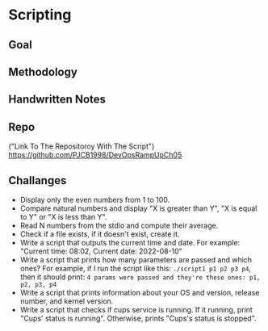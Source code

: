 # Scripting 

## Goal 

## Methodology 

## Handwritten Notes 

## Repo

("Link To The Repositoroy With The Script") https://github.com/PJCB1998/DevOpsRampUpCh05

## Challanges 
* Display only the even numbers from 1 to 100.
* Compare natural numbers and display "X is greater than Y", "X is equal to Y" or "X is less than Y".
* Read N numbers from the stdio and compute their average.
* Check if a file exists, if it doesn't exist, create it.
* Write a script that outputs the current time and date. For example: "Current time: 08:02, Current date: 2022-08-10"
* Write a script that prints how many parameters are passed and which ones? For example, if I run the script like this: `./script1 p1 p2 p3 p4`, then it should print: `4 params were passed and they're these ones: p1, p2, p3, p4`
* Write a script that prints information about your OS and version, release number, and kernel version.
* Write a script that checks if cups service is running. If it running, print "Cups' status is running". Otherwise, prints "Cups's status is stopped".
